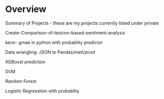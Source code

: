 # Overview
Summary of Projects - these are my projects currently listed under private 

Create-Comparison-of-lexicon-based-sentiment-analysis

keno- gmae in python with probablity predictor

Data wrangling: JSON to Pandas/melt/pivot

XGBoost prediction

SVM

Random Forest

Logistic Regresstion with probablity
